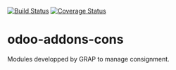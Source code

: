 [![Build Status](https://travis-ci.org/grap/odoo-addons-cons.svg?branch=8.0)](https://travis-ci.org/grap/odoo-addons-cons)
[![Coverage Status](https://coveralls.io/repos/github/grap/odoo-addons-cons/badge.svg?branch=8.0)](https://coveralls.io/github/grap/odoo-addons-cons?branch=8.0)

odoo-addons-cons
================

Modules developped by GRAP to manage consignment.

